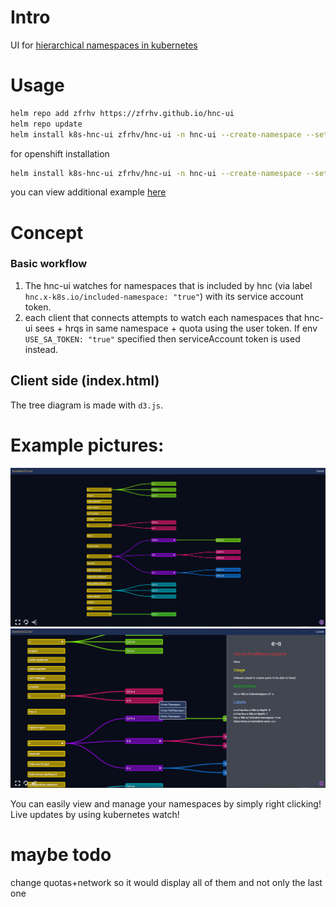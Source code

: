 # Intro
UI for [hierarchical namespaces in kubernetes](https://github.com/kubernetes-sigs/hierarchical-namespaces)

# Usage
```bash
helm repo add zfrhv https://zfrhv.github.io/hnc-ui
helm repo update
helm install k8s-hnc-ui zfrhv/hnc-ui -n hnc-ui --create-namespace --set k8s.ingress.host=hnc.test
```
for openshift installation
```bash
helm install k8s-hnc-ui zfrhv/hnc-ui -n hnc-ui --create-namespace --set ocp.ingress.host=hnc.test --set openshift=true
```
you can view additional example [here](./charts/hnc-ui/examples)

# Concept
### Basic workflow
1. The hnc-ui watches for namespaces that is included by hnc (via label `hnc.x-k8s.io/included-namespace: "true"`) with its service account token.
2. each client that connects attempts to watch each namespaces that hnc-ui sees + hrqs in same namespace + quota using the user token. If env `USE_SA_TOKEN: "true"` specified then serviceAccount token is used instead.

## Client side (index.html)
The tree diagram is made with `d3.js`.  

# Example pictures:
![hnc example 1 image](docs/hnc.png)
![hnc example 2 image](docs/hnc2.png)

You can easily view and manage your namespaces by simply right clicking!  
Live updates by using kubernetes watch!

# maybe todo
change quotas+network so it would display all of them and not only the last one